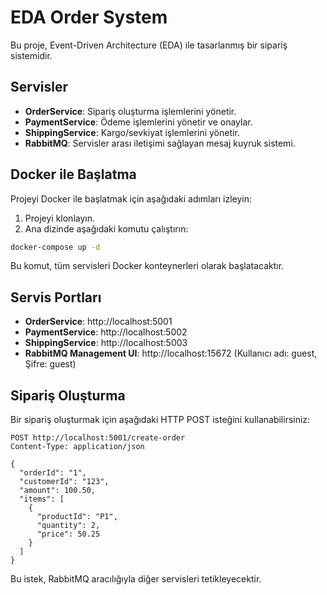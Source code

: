 # EDA Order System

Bu proje, Event-Driven Architecture (EDA) ile tasarlanmış bir sipariş sistemidir.

## Servisler

- **OrderService**: Sipariş oluşturma işlemlerini yönetir.
- **PaymentService**: Ödeme işlemlerini yönetir ve onaylar.
- **ShippingService**: Kargo/sevkiyat işlemlerini yönetir.
- **RabbitMQ**: Servisler arası iletişimi sağlayan mesaj kuyruk sistemi.

## Docker ile Başlatma

Projeyi Docker ile başlatmak için aşağıdaki adımları izleyin:

1. Projeyi klonlayın.
2. Ana dizinde aşağıdaki komutu çalıştırın:

```bash
docker-compose up -d
```

Bu komut, tüm servisleri Docker konteynerleri olarak başlatacaktır.

## Servis Portları

- **OrderService**: http://localhost:5001
- **PaymentService**: http://localhost:5002
- **ShippingService**: http://localhost:5003
- **RabbitMQ Management UI**: http://localhost:15672 (Kullanıcı adı: guest, Şifre: guest)

## Sipariş Oluşturma

Bir sipariş oluşturmak için aşağıdaki HTTP POST isteğini kullanabilirsiniz:

```
POST http://localhost:5001/create-order
Content-Type: application/json

{
  "orderId": "1",
  "customerId": "123",
  "amount": 100.50,
  "items": [
    {
      "productId": "P1",
      "quantity": 2,
      "price": 50.25
    }
  ]
}
```

Bu istek, RabbitMQ aracılığıyla diğer servisleri tetikleyecektir. 